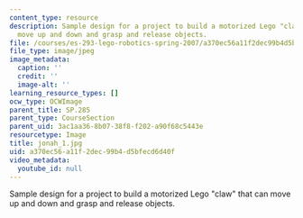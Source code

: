 ```yaml
---
content_type: resource
description: Sample design for a project to build a motorized Lego "claw" that can
  move up and down and grasp and release objects.
file: /courses/es-293-lego-robotics-spring-2007/a370ec56a11f2dec99b4d5bfecd6d40f_jonah_1.jpg
file_type: image/jpeg
image_metadata:
  caption: ''
  credit: ''
  image-alt: ''
learning_resource_types: []
ocw_type: OCWImage
parent_title: SP.285
parent_type: CourseSection
parent_uid: 3ac1aa36-8b07-38f8-f202-a90f68c5443e
resourcetype: Image
title: jonah_1.jpg
uid: a370ec56-a11f-2dec-99b4-d5bfecd6d40f
video_metadata:
  youtube_id: null
---
```

Sample design for a project to build a motorized Lego "claw" that can move up and down and grasp and release objects.